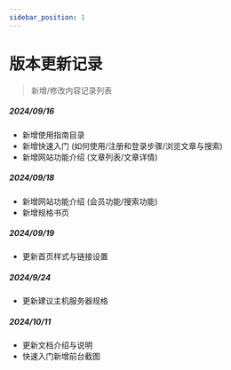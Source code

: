 ```yaml
---
sidebar_position: 1
---
```


# 版本更新记录

> 新增/修改内容记录列表

##### 2024/09/16

- 新增使用指南目录
- 新增快速入门 (如何使用/注册和登录步骤/浏览文章与搜索)
- 新增网站功能介绍 (文章列表/文章详情)

##### 2024/09/18

- 新增网站功能介绍 (会员功能/搜索功能)
- 新增规格书页

##### 2024/09/19

- 更新首页样式与链接设置

##### 2024/9/24

- 更新建议主机服务器规格

##### 2024/10/11

- 更新文档介绍与说明
- 快速入门新增前台截图
